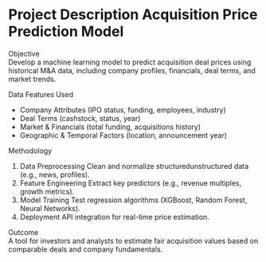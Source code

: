 # Project Description Acquisition Price Prediction Model  

Objective  
Develop a machine learning model to predict acquisition deal prices using historical M&A data, including company profiles, financials, deal terms, and market trends.  

Data Features Used  
- Company Attributes (IPO status, funding, employees, industry)  
- Deal Terms (cashstock, status, year)  
- Market & Financials (total funding, acquisitions history)  
- Geographic & Temporal Factors (location, announcement year)  

Methodology  
1. Data Preprocessing Clean and normalize structuredunstructured data (e.g., news, profiles).  
2. Feature Engineering Extract key predictors (e.g., revenue multiples, growth metrics).  
3. Model Training Test regression algorithms (XGBoost, Random Forest, Neural Networks).  
4. Deployment API integration for real-time price estimation.  

Outcome  
A tool for investors and analysts to estimate fair acquisition values based on comparable deals and company fundamentals.  